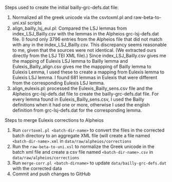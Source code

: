 Steps used to create the initial bailly-grc-defs.dat file:

1. Normalized all the greek unicode via the csvtoxml.pl and raw-beta-to-uni.xsl scripts 
2. align_bailly_lsj_eul.pl: Compared the LSJ lemmas from index_LSJ_Bailly.csv with the lemmas in the Alpheios grc-lsj-defs.dat file. (I found only 3796 entries from the Alpheios file that did not match with any in the index_LSJ_Bailly.csv. This discrepancy seems reasonable to me, given that the sources were not identical. (We extracted ours directly from the LSJ TEI XML file).) Since index_LSJ_Bailly.csv gives me the mapping of Eulexis LSJ lemma to Bailly lemma and  Eulexis_Bailly_align.csv gives me the mappping of Bailly lemma to Eulexis Lemma, I used these to create a mapping from Eulexis lemma to Eulexis LSJ lemma.  I found 681 lemmas in Eulexis that were different from the corresponding Eulexis LSJ lemma. 
3. align_eulexis.pl: processed the Eulexis_Bailly_sens.csv file and the Alpheios grc-lsj-defs.dat file to create the bailly-grc-defs.dat file. For every lemma found in Eulexis_Bailly_sens.csv, I used the Bailly definitions when it had one or more, otherwise I used the english definition from grc-lsj-defs.dat for the corresponding lemma. 

Steps to merge Eulexis corrections to Alpheios

1. Run `corrtoxml.pl <batch-dir-name>` to convert the files in the corrected batch directory to an aggregate XML file (will create a file named `<batch-dir-name>.xml` in `data/raw/alpheios/corrections`
2. Run the `raw-beta-to-uni.xsl` to normalize the Greek unicode in the batch xml file and create a csv file named `<batch-dir-name>.csv` in `data/raw/alpheios/corrections`
3. Run `merge-corr.pl <batch-dirname>` to update `data/bailly-grc-defs.dat` with the corrected data
4. Commit and push changes to GitHub
